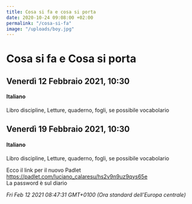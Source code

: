 ```yaml
---
title: Cosa si fa e cosa si porta
date: 2020-10-24 09:08:00 +02:00
permalink: "/cosa-si-fa"
image: "/uploads/boy.jpg"
---
```


# Cosa si fa e Cosa si porta
## Venerdì 12 Febbraio 2021, 10:30
#### Italiano
Libro discipline, Letture, quaderno, fogli, se possibile vocabolario  
## Venerdì 19 Febbraio 2021, 10:30
#### Italiano
Libro discipline, Letture, quaderno, fogli, se possibile vocabolario  
  
Ecco il link per il nuovo Padlet  
https://padlet.com/luciano_calaresu/hs2v9n9uz9qys65e  
La password è sul diario  

_Fri Feb 12 2021 08:47:31 GMT+0100 (Ora standard dell’Europa centrale)_